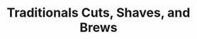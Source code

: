 ---
title: "Traditionals Cuts, Shaves, and Brews"
url: /melbourne/traditionals-cuts-shaves-and-brews/
shop: Friseur
---